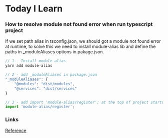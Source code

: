 # Today I Learn

### How to resolve module not found error when run typescript project

If we set path alias in tsconfig.json, we should got a module not found error at runtime, to solve this we need to install module-alias lib and define the paths in \_moduleAliases options in pakage.json.

```javascript
// 1 - Install module-alias
yarn add module-alias

// 2 - add _moduleAliases in package.json
"_moduleAliases": {
    "@modules": "dist/modules",
    "@services": "dist/services"
}

// 3 - add import 'module-alias/register'; at the top of project startup file
import 'module-alias/register';

```

### Links

[Reference](https://dev.to/larswaechter/path-aliases-with-typescript-in-nodejs-4353)
